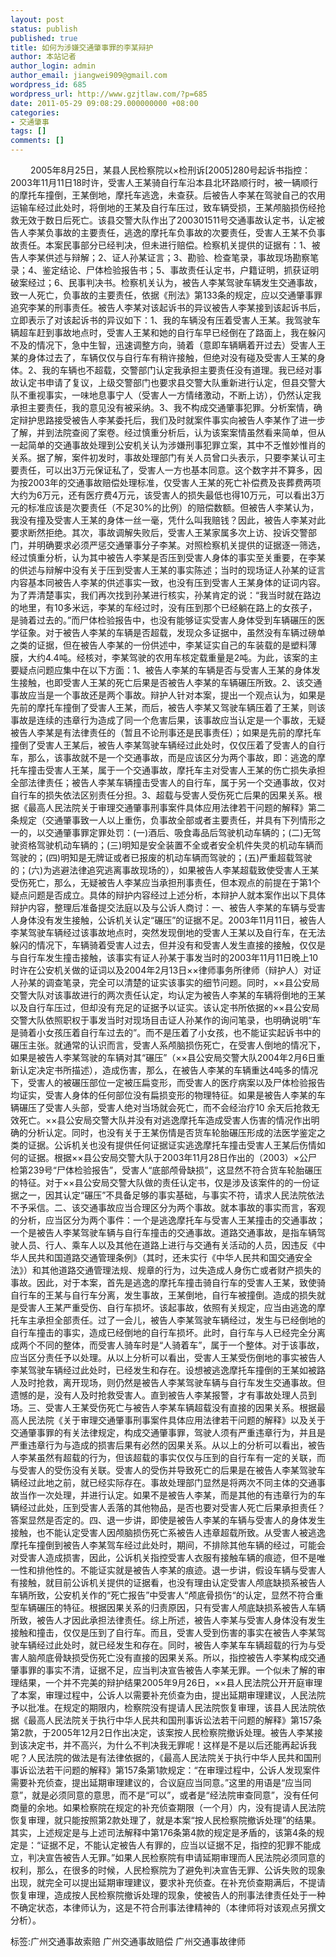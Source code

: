 ```yaml
---
layout: post
status: publish
published: true
title: 如何为涉嫌交通肇事罪的李某辩护
author: 本站记者
author_login: admin
author_email: jiangwei909@gmail.com
wordpress_id: 685
wordpress_url: http://www.gzjtlaw.com/?p=685
date: 2011-05-29 09:08:29.000000000 +08:00
categories:
- 交通肇事
tags: []
comments: []
---
```

　　 2005年8月25日，某县人民检察院以&times;检刑诉[2005]280号起诉书指控：2003年11月11日18时许，受害人王某骑自行车沿本县北环路顺行时，被一辆顺行的摩托车撞倒，王某倒地，摩托车逃逸，未查获。后被告人李某在驾驶自己的农用运输车经过此处时，将倒地的王某及自行车压过，致车辆受损，王某颅脑损伤经抢救无效于数日后死亡。该县交警大队作出了200301511号交通事故认定书，认定被告人李某负事故的主要责任，逃逸的摩托车负事故的次要责任，受害人王某不负事故责任。本案民事部分已经判决，但未进行赔偿。检察机关提供的证据有：1、被告人李某供述与辩解；2、证人孙某证言；3、勘验、检查笔录，事故现场勘察笔录；4、鉴定结论、尸体检验报告书；5、事故责任认定书，户籍证明，抓获证明破案经过；6、民事判决书。检察机关认为，被告人李某驾驶车辆发生交通事故，致一人死亡，负事故的主要责任，依据《刑法》第133条的规定，应以交通肇事罪追究李某的刑事责任。被告人李某对该起诉书的异议被告人李某接到该起诉书后，立即表示了对该起诉书的异议如下：1、我的车辆没有压着受害人王某。我驾驶车辆超车赶到事故地点时，受害人王某和她的自行车早已经倒在了路面上，我在躲闪不及的情况下，急中生智，迅速调整方向，骑着（意即车辆瞒着开过去）受害人王某的身体过去了，车辆仅仅与自行车有稍许接触，但绝对没有碰及受害人王某的身体。2、我的车辆也不超载，交警部门认定我承担主要责任没有道理。我已经对事故认定书申请了复议，上级交警部门也要求县交警大队重新进行认定，但县交警大队不重视事实，一味地息事宁人（受害人一方情绪激动，不断上访），仍然认定我承担主要责任，我的意见没有被采纳。3、我不构成交通肇事犯罪。分析案情，确定辩护思路接受被告人李某委托后，我们及时就案件事实向被告人李某作了进一步了解，并到法院查阅了案卷。经过慎重分析后，认为该案案情虽然看来简单，但从一起简单的交通事故处理到公安机关认为涉嫌刑事犯罪立案，其中不乏惟妙惟肖的关系。据了解，案件初发时，事故处理部门有关人员曾口头表示，只要李某认可主要责任，可以出3万元保证私了，受害人一方也基本同意。这个数字并不算多，因为按2003年的交通事故赔偿处理标准，仅受害人王某的死亡补偿费及丧葬费两项大约为6万元，还有医疗费4万元，该受害人的损失最低也得10万元，可以看出3万元的标准应该是次要责任（不足30%的比例）的赔偿数额。但被告人李某认为，我没有撞及受害人王某的身体一丝一毫，凭什么叫我赔钱？因此，被告人李某对此要求断然拒绝。其次，事故调解失败后，受害人王某家属多次上访、投诉交警部门，并明确要求必须严惩交通肇事分子李某。对照检察机关提供的证据逐一筛选，经过慎重分析，认为其中被告人李某是否压到受害人身体的事实至关重要，在李某的供述与辩解中没有关于压到受害人王某的事实陈述；当时的现场证人孙某的证言内容基本同被告人李某的供述事实一致，也没有压到受害人王某身体的证词内容。为了弄清楚事实，我们再次找到孙某进行核实，孙某肯定的说：&ldquo;我当时就在路边的地里，有10多米远，李某的车经过时，没有压到那个已经躺在路上的女孩子，是骑着过去的。&rdquo;而尸体检验报告中，也没有能够证实受害人身体受到车辆碾压的医学征象。对于被告人李某的车辆是否超载，发现众多证据中，虽然没有车辆过磅单之类的证据，但在被告人李某的一份供述中，李某证实自己的车装载的是塑料薄膜，大约4.4吨。经核对，李某驾驶的农用车核定载重量是2吨。为此，该案的主要疑点问题应集中在以下方面：1、被告人李某的车辆是否与受害人王某的身体发生接触，也即受害人王某的死亡后果是否被告人李某的车辆碾压所致。2、该交通事故应当是一个事故还是两个事故。辩护人针对本案，提出一个观点认为，如果是先前的摩托车撞倒了受害人王某，而后，被告人李某又驾驶车辆压着了王某，则该事故是连续的违章行为造成了同一个危害后果，该事故应当认定是一个事故，无疑被告人李某是有法律责任的（暂且不论刑事还是民事责任）；如果是先前的摩托车撞倒了受害人王某后，被告人李某驾驶车辆经过此处时，仅仅压着了受害人的自行车，那么，该事故就不是一个交通事故，而是应该区分为两个事故，即：逃逸的摩托车撞击受害人王某，属于一个交通事故，摩托车主对受害人王某的伤亡损失承担全部法律责任；被告人李某车辆撞击受害人的自行车，属于另一个交通事故，仅对自行车的损失依法区别责任分担。3、超载与受害人受伤死亡后果的因果关系。根据《最高人民法院关于审理交通肇事刑事案件具体应用法律若干问题的解释》第二条规定（交通肇事致一人以上重伤，负事故全部或者主要责任，并具有下列情形之一的，以交通肇事罪定罪处罚：(一)酒后、吸食毒品后驾驶机动车辆的；(二)无驾驶资格驾驶机动车辆的；(三)明知是安全装置不全或者安全机件失灵的机动车辆而驾驶的；(四)明知是无牌证或者已报废的机动车辆而驾驶的；(五)严重超载驾驶的；(六)为逃避法律追究逃离事故现场的），如果被告人李某超载致使受害人王某受伤死亡，那么，无疑被告人李某应当承担刑事责任，但本观点的前提在于第1个疑点问题是否成立。具体的辩护内容经过上述分析，本辩护人就本案作出以下具体辩护内容，整理后准备提交法庭以及与公诉人商讨：一、被告人李某的车辆与受害人身体没有发生接触，公诉机关认定&ldquo;碾压&rdquo;的证据不足。2003年11月11日，被告人李某驾驶车辆经过该事故地点时，突然发现倒地的受害人王某以及自行车，在无法躲闪的情况下，车辆骑着受害人过去，但并没有和受害人发生直接的接触，仅仅是与自行车发生撞击接触，该事实有证人孙某于事发当时的2003年11月11日晚上10时许在公安机关做的证词以及2004年2月13日&times;&times;律师事务所律师（辩护人）对证人孙某的调查笔录，完全可以清楚的证实该事实的细节问题。同时，&times;&times;县公安局交警大队对该事故进行的两次责任认定，均认定为被告人李某的车辆将倒地的王某以及自行车压过，但却没有充足的证据予以证实。该认定书所依据的&times;&times;县公安局交警大队依照职权于事发当时对现场目击证人孙某作的询问笔录，也明确说明&ldquo;车是骑着小女孩压着自行车过去的&rdquo;。而不是压着了小女孩，也不能证实起诉书中的碾压主张。就通常的认识而言，受害人系颅脑损伤死亡，在受害人倒地的情况下，如果是被告人李某驾驶的车辆对其&ldquo;碾压&rdquo;（&times;&times;县公安局交警大队2004年2月6日重新认定决定书所描述），造成伤害，那么，在被告人李某的车辆重达4吨多的情况下，受害人的被碾压部位一定被压扁变形，而受害人的医疗病案以及尸体检验报告均证实，受害人身体的任何部位没有扁损变形的物理特征。如果是被告人李某的车辆碾压了受害人头部，受害人绝对当场就会死亡，而不会经治疗10 余天后抢救无效死亡。&times;&times;县公安局交警大队并没有对逃逸摩托车造成受害人伤害的情况作出明确的分析认定。同时，也没有关于王某伤情是否货车轮胎碾压形成的法医学鉴定之类的证据。公诉机关也没有提供任何证据证实逃逸摩托车撞击受害人王某后伤情如何的证据。根据&times;&times;县公安局交警大队于2003年11月28日作出的（2003）&times;公尸检第239号&ldquo;尸体检验报告&rdquo;，受害人&ldquo;底部颅骨缺损&rdquo;，这显然不符合货车轮胎碾压的特征。对于&times;&times;县公安局交警大队做的责任认定书，仅是涉及该案件的的一份证据之一，因其认定&ldquo;碾压&rdquo;不具备足够的事实基础，与事实不符，请求人民法院依法不予采信。二、该交通事故应当合理区分为两个事故。就本事故的事实而言，客观的分析，应当区分为两个事件：一个是逃逸摩托车与受害人王某撞击的交通事故；一个是被告人李某驾驶车辆与自行车撞击的交通事故。道路交通事故，是指车辆驾驶人员、行人、乘车人以及其他在道路上进行与交通有关活动的人员，因违反《中华人民共和国道路交通管理条例》（其时，还未实行《中华人民共和国交通安全法》）和其他道路交通管理法规、规章的行为，过失造成人身伤亡或者财产损失的事故。因此，对于本案，首先是逃逸的摩托车撞击骑自行车的受害人王某，致使骑自行车的王某与自行车分离，发生事故，王某倒地，自行车被撞倒。造成的损失就是受害人王某严重受伤、自行车损坏。该起事故，依照有关规定，应当由逃逸的摩托车主承担全部责任。过了一会儿，被告人李某驾驶车辆经过，发生与已经倒地的自行车撞击的事实，造成已经倒地的自行车损坏。此时，自行车与人已经完全分离成两个不同的整体，而受害人骑车时是&ldquo;人骑着车&rdquo;，属于一个整体。对于该事故，应当区分责任予以处理。从以上分析可以看出，受害人王某受伤倒地的事实被告人李某驾驶车辆经过此处时，已经发生和存在。设想被逃逸摩托车撞倒的王某如被路人及时抢救，离开现场，则仍然是被告人李某驾驶车辆与自行车发生交通事故。但遗憾的是，没有人及时抢救受害人。直到被告人李某报警，才有事故处理人员到场。三、受害人王某受伤死亡与被告人李某车辆超载没有直接的因果关系。根据最高人民法院《关于审理交通肇事刑事案件具体应用法律若干问题的解释》以及关于交通肇事罪的有关法律规定，构成交通肇事罪，驾驶人须有严重违章行为，并且是严重违章行为与造成的损害后果有必然的因果关系。从以上的分析可以看出，被告人李某虽然有超载的行为，但该超载的事实仅仅与压到的自行车有一定的关联，而与受害人的受伤没有关联。受害人的受伤并导致死亡的后果是在被告人李某驾驶车辆经过此地之前，就已经实际存在。事故处理部门显然是将两次不同主体的交通事故当作一次处理，并进行认定。如果不是被告人李某，而是其他的有违章行为的车辆经过此处，压到受害人丢落的其他物品，是否也要对受害人死亡后果承担责任？答案显然是否定的。四、退一步讲，即使是被告人李某的车辆与受害人的身体发生接触，也不能认定受害人因颅脑损伤死亡系被告人违章超载所致。从受害人被逃逸摩托车撞倒到被告人李某驾车经过此处时，期间，不排除其他车辆的经过，可能会对受害人造成损害，因此，公诉机关指控受害人衣服有接触车辆的痕迹，但不是唯一性和排他性的。不能证实就是被告人李某的痕迹。退一步讲，假设车辆与受害人有接触，就目前公诉机关提供的证据看，也没有理由认定受害人颅底缺损系被告人车辆所致，公安机关作的&ldquo;死亡报告&rdquo;中受害人&ldquo;颅底骨损伤&ldquo;的认定，显然不符合重型车辆碾压的特征。根据因果关系的归责原因，只有受害人颅底缺损系被告人车辆所致，被告人才因此承担法律责任。综上所述，被告人李某与受害人身体没有发生接触和撞击，仅仅是压到了自行车。而且，受害人受到伤害的事实在被告人李某驾驶车辆经过此处时，就已经发生和存在。同时，被告人李某车车辆超载的行为与受害人脑颅底骨缺损受伤死亡没有直接的因果关系。所以，指控被告人李某构成交通肇事罪的事实不清，证据不足，应当判决宣告被告人李某无罪。一个似未了解的审理结果，一个并不完美的辩护结果2005年9月26日，&times;&times;县人民法院公开开庭审理了本案，审理过程中，公诉人以需要补充侦查为由，提出延期审理建议，人民法院予以批准。在规定的期限内，检察院没有提请人民法院恢复审理，该县人民法院依据《最高人民法院关于执行中华人民共和国刑事诉讼法若干问题的解释》第157条第2款，于2005年12月2日作出决定，该案按人民检察院撤诉处理。被告人李某接到该决定书，并不高兴，为什么不判决我无罪呢！这样是不是以后还能再起诉我呢？人民法院的做法是有法律依据的，《最高人民法院关于执行中华人民共和国刑事诉讼法若干问题的解释》第157条第1款规定：&ldquo;在审理过程中，公诉人发现案件需要补充侦查，提出延期审理建议的，合议庭应当同意。&rdquo;这里的用语是&ldquo;应当同意&rdquo;，就是必须同意的意思，而不是&ldquo;可以&rdquo;，或者是&ldquo;经法院审查同意&rdquo;，没有任何商量的余地。如果检察院在规定的补充侦查期限（一个月）内，没有提请人民法院恢复审理，就只能按照第2款处理了，就是本案&ldquo;按人民检察院撤诉处理&rdquo;的结果。其实，上述规定是与上述司法解释中第176条第4款的规定是矛盾的，该第4条的规定是：&ldquo;证据不足，不能认定被告人有罪的，应当以证据不足，指控的犯罪不能成立，判决宣告被告人无罪。&rdquo;如果人民检察院有申请延期审理而人民法院必须同意的权利，那么，在很多的时候，人民检察院为了避免判决宣告无罪、公诉失败的现象出现，就完全可以提出延期审理建议，要求补充侦查。在补充侦查期满后，不提请恢复审理，造成按人民检察院撤诉处理的现象，使被告人的刑事法律责任处于一种不确定状态，本律师认为，这是不符合刑事法律精神的（本律师将对该观点另撰文分析）。标签:广州交通事故索赔 广州交通事故赔偿 广州交通事故律师
